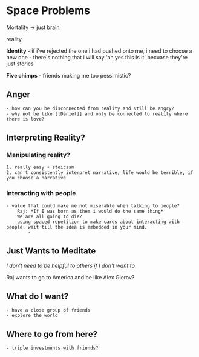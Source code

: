 # Space Problems

Mortality -> just brain

reality

**Identity**
    - if i've rejected the one i had pushed onto me, i need to choose a new one
    - there's nothing that i will say 'ah yes this is it' becuase they're just stories

**Five chimps**
    - friends making me too pessimistic?


## Anger
    - how can you be disconnected from reality and still be angry?
    - why not be like [[Daniel]] and only be connected to reality where there is love?



## Interpreting Reality?
    

### Manipulating reality?
    1. really easy + stoicism
    2. can't consistently interpret narrative, life would be terrible, if you choose a narrative

### Interacting with people
    - value that could make me not miserable when talking to people?
        Raj: *If I was born as them i would do the same thing*
        We are all going to die?
        using spaced repetition to make cards about interacting with people. wait till the idea is embedded in your mind.
            - 



## Just Wants to Meditate

*I don't need to be helpful to others if I don't want to.*

Raj wants to go to America and be like Alex Gierov?




## What do I want?
    - have a close group of friends
    - explore the world


## Where to go from here?
    - triple investments with friends?


